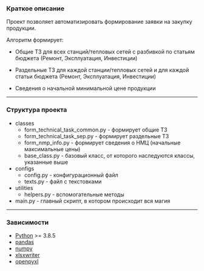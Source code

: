 ### Краткое описание

Проект позволяет автоматизировать формирование заявки на закупку продукции.

Алгоритм формирует:

* Общие ТЗ для всех станций/тепловых сетей с разбивкой по статьям бюджета (Ремонт, Эксплуатация, Инвестиции)

* Раздельные ТЗ для каждой станции/тепловых сетей и для каждой статьи бюджета (Ремонт, Эксплуатация, Инвестиции)

* Сведения о начальной минимальной цене продукции
---

### Структура проекта
 - classes
   - form_technical_task_common.py - формирует общие ТЗ
   - form_technical_task_sep.py - формирует раздельные ТЗ
   - form_nmp_info.py - формирует сведения о НМЦ (начальные максимальные цены)
   - base_class.py - базовый класс, от которого наследуются классы, указанные выше
 - configs
   - config.py - конфигурационный файл
   - texts.py - файл с текстовками
 - utilities
   - helpers.py - вспомогательные методы
 - main.py - главный скрипт, в котором происходит вся магия
---

### Зависимости
* [Python](https://www.python.org/downloads/) >= 3.8.5
* [pandas](https://pandas.pydata.org/)
* [numpy](https://numpy.org/)
* [xlsxwriter](https://xlsxwriter.readthedocs.io/)
* [openpyxl](https://openpyxl.readthedocs.io/en/stable/)